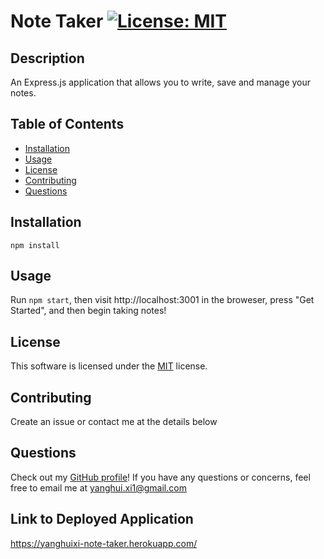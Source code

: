 # Note Taker [![License: MIT](https://img.shields.io/badge/License-MIT-yellow.svg)](https://opensource.org/licenses/MIT)

## Description

An Express.js application that allows you to write, save and manage your notes.

## Table of Contents

- [Installation](#installation)
- [Usage](#usage)
- [License](#license)
- [Contributing](#contributing)
- [Questions](#questions)

## Installation

`npm install`

## Usage

Run `npm start`, then visit http://localhost:3001 in the broweser, press "Get Started", and then begin taking notes!

## License

This software is licensed under the [MIT](https://opensource.org/licenses/MIT) license.

## Contributing

Create an issue or contact me at the details below

## Questions

Check out my [GitHub profile](https://github.com/yanghuixi1)!
If you have any questions or concerns, feel free to email me at <yanghui.xi1@gmail.com>

## Link to Deployed Application
https://yanghuixi-note-taker.herokuapp.com/
